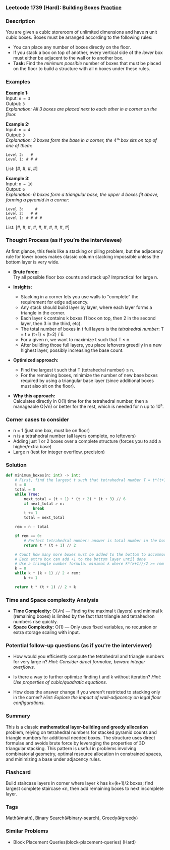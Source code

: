 ### Leetcode 1739 (Hard): Building Boxes [Practice](https://leetcode.com/problems/building-boxes)

### Description  
You are given a cubic storeroom of unlimited dimensions and have **n** unit cubic boxes. Boxes must be arranged according to the following rules:
- You can place any number of boxes directly on the floor.
- If you stack a box on top of another, every vertical side of the *lower* box must either be adjacent to the wall or to another box.
- **Task:** Find the *minimum possible* number of boxes that must be placed on the floor to build a structure with all n boxes under these rules.

### Examples  

**Example 1:**  
Input: `n = 3`  
Output: `3`  
*Explanation: All 3 boxes are placed next to each other in a corner on the floor.*

**Example 2:**  
Input: `n = 4`  
Output: `3`  
*Explanation: 3 boxes form the base in a corner, the 4ᵗʰ box sits on top of one of them:*

```
Level 2:   #
Level 1: # # #
```
List: [#, #, #, #]

**Example 3:**  
Input: `n = 10`  
Output: `6`  
*Explanation: 6 boxes form a triangular base, the upper 4 boxes fit above, forming a pyramid in a corner:*

```
Level 3:     #
Level 2:   # #
Level 1: # # # #
```
List: [#, #, #, #, #, #, #, #, #, #]

### Thought Process (as if you’re the interviewee)  
At first glance, this feels like a stacking or piling problem, but the adjacency rule for lower boxes makes classic column stacking impossible unless the bottom layer is very wide.  
- **Brute force:**  
  Try all possible floor box counts and stack up? Impractical for large n.

- **Insights:**  
  - Stacking in a corner lets you use walls to "complete" the requirement for edge adjacency.  
  - Any stack should build layer by layer, where each layer forms a triangle in the corner.  
  - Each layer k contains k boxes (1 box on top, then 2 in the second layer, then 3 in the third, etc).  
  - The total number of boxes in t full layers is the *tetrahedral number*: T = t × (t+1) × (t+2) / 6.  
  - For a given n, we want to maximize t such that T ≤ n.
  - After building those full layers, you place leftovers greedily in a new highest layer, possibly increasing the base count.

- **Optimized approach:**  
  - Find the largest t such that T (tetrahedral number) ≤ n.
  - For the remaining boxes, minimize the number of new base boxes required by using a triangular base layer (since additional boxes must also sit on the floor).

- **Why this approach:**  
  Calculates directly in O(1) time for the tetrahedral number, then a manageable O(√n) or better for the rest, which is needed for n up to 10⁹.

### Corner cases to consider  
- n = 1 (just one box, must be on floor)
- n is a tetrahedral number (all layers complete, no leftovers)
- Adding just 1 or 2 boxes over a complete structure (forces you to add a higher/extra base)
- Large n (test for integer overflow, precision)

### Solution

```python
def minimum_boxes(n: int) -> int:
    # First, find the largest t such that tetrahedral number T = t*(t+1)*(t+2)//6 <= n
    t = 0
    total = 0
    while True:
        next_total = (t + 1) * (t + 2) * (t + 3) // 6
        if next_total > n:
            break
        t += 1
        total = next_total

    rem = n - total

    if rem == 0:
        # Perfect tetrahedral number: answer is total number in the bottom base, which is t*(t+1)//2
        return t * (t + 1) // 2

    # Count how many more boxes must be added to the bottom to accommodate rem extra boxes
    # Each extra box can add +1 to the bottom layer until done
    # Use a triangle number formula: minimal k where k*(k+1)//2 >= rem
    k = 0
    while k * (k + 1) // 2 < rem:
        k += 1

    return t * (t + 1) // 2 + k
```

### Time and Space complexity Analysis  

- **Time Complexity:** O(√n) — Finding the maximal t (layers) and minimal k (remaining boxes) is limited by the fact that triangle and tetrahedron numbers rise quickly.
- **Space Complexity:** O(1) — Only uses fixed variables, no recursion or extra storage scaling with input.

### Potential follow-up questions (as if you’re the interviewer)  

- How would you efficiently compute the tetrahedral and triangle numbers for very large n?
  *Hint: Consider direct formulae, beware integer overflows.*

- Is there a way to further optimize finding t and k without iteration?
  *Hint: Use properties of cubic/quadratic equations.*

- How does the answer change if you weren’t restricted to stacking only in the corner?
  *Hint: Explore the impact of wall-adjacency on legal floor configurations.*

### Summary
This is a classic **mathematical layer-building and greedy allocation** problem, relying on tetrahedral numbers for stacked pyramid counts and triangle numbers for additional needed boxes. The structure uses direct formulae and avoids brute force by leveraging the properties of 3D triangular stacking. This pattern is useful in problems involving combinatorial geometry, optimal resource allocation in constrained spaces, and minimizing a base under adjacency rules.


### Flashcard
Build staircase layers in corner where layer k has k×(k+1)/2 boxes; find largest complete staircase ≤n, then add remaining boxes to next incomplete layer.

### Tags
Math(#math), Binary Search(#binary-search), Greedy(#greedy)

### Similar Problems
- Block Placement Queries(block-placement-queries) (Hard)